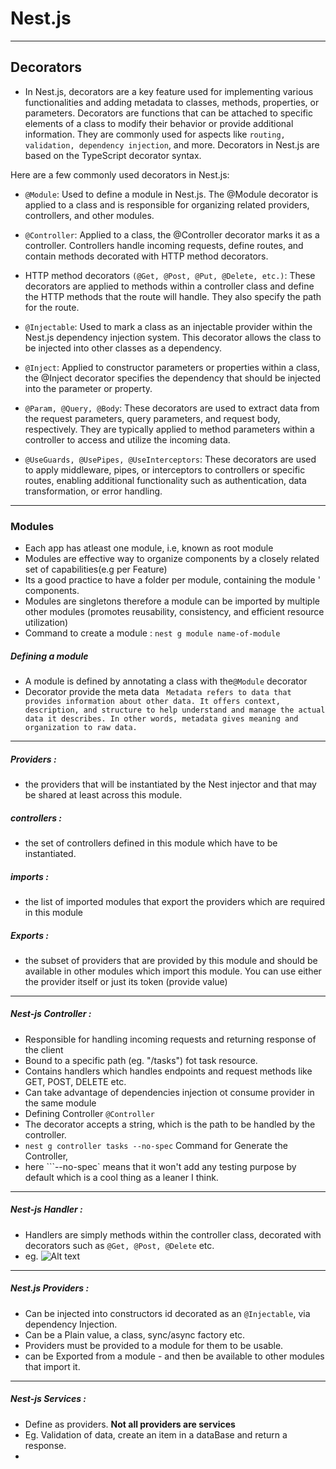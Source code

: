 # Nest.js
----
## Decorators 
- In Nest.js, decorators are a key feature used for implementing various functionalities and 
adding metadata to classes, methods, properties, or parameters. Decorators are functions 
that can be attached to specific elements of a class to modify their behavior or provide additional information. 
They are commonly used for aspects like ```routing, validation, dependency injection```, and more. Decorators in Nest.js are based on the TypeScript decorator syntax.

Here are a few commonly used decorators in Nest.js:

- ```@Module```: Used to define a module in Nest.js. The @Module decorator is applied to a class and is responsible for organizing related providers, controllers, and other modules.

- ```@Controller```: Applied to a class, the @Controller decorator marks it as a controller. Controllers handle incoming requests, define routes, and contain methods decorated with HTTP method decorators.

- HTTP method decorators ```(@Get, @Post, @Put, @Delete, etc.)```: These decorators are applied to methods within a controller class and define the HTTP methods that the route will handle. They also specify the path for the route.

- ```@Injectable```: Used to mark a class as an injectable provider within the Nest.js dependency injection system. This decorator allows the class to be injected into other classes as a dependency.

- ```@Inject```: Applied to constructor parameters or properties within a class, the @Inject decorator specifies the dependency that should be injected into the parameter or property.

- ```@Param, @Query, @Body```: These decorators are used to extract data from the request parameters, query parameters, and request body, respectively. They are typically applied to method parameters within a controller to access and utilize the incoming data.

- ```@UseGuards, @UsePipes, @UseInterceptors```: These decorators are used to apply middleware, pipes, or interceptors to controllers or specific routes, enabling additional functionality such as authentication, data transformation, or error handling.

----
### Modules
- Each app has atleast one module, i.e, known as root module
- Modules are effective way to organize   components by a closely related set of capabilities(e.g per Feature)
- Its a good practice to have a folder  per module, containing the module ' components.
- Modules are singletons therefore a  module can be  imported by multiple other modules (promotes reusability, consistency, and efficient resource utilization)
- Command to create a module : ```nest g module name-of-module```
##### Defining a module 
- A module is defined by annotating a class  with the```@Module``` decorator
- Decorator provide the meta data
``` Metadata refers to data that provides information about other data. It offers context, description, and structure to help understand and manage the actual data it describes. In other words, metadata gives meaning and organization to raw data.```
----
##### Providers : 
- the providers that will be instantiated by the Nest injector and that may be shared at least across this module.
##### controllers :
- the set of controllers defined in this module which have to be instantiated.
##### imports :
- the list of imported modules that export the providers which are required in this module
##### Exports : 
- the subset of providers that are provided by this module and should be available in other modules which import this module. You can use either the provider itself or just its token (provide value)
---- 
##### Nest-js Controller :
 -  Responsible for  handling incoming requests and returning  response of the client 
 - Bound to a specific path (eg. "/tasks") fot task resource. 
 - Contains handlers which handles endpoints and request methods like GET, POST, DELETE etc. 
 - Can take advantage of dependencies injection ot consume provider in the same module 
 - Defining Controller  ```@Controller ```
 - The decorator accepts a string, which is the path to be handled  by the controller.
 - ``` nest g controller tasks --no-spec ``` Command for Generate the Controller,
- here ```--no-spec` means that it won't add any testing purpose by default which is a cool thing as a leaner I think. 

---- 
 ##### Nest-js Handler :
 - Handlers are simply methods within the controller class, decorated with decorators such as ```@Get, @Post, @Delete``` etc.
 - eg.
 ![Alt text](./srcForReadme//image.png)
-----
##### Nest.js Providers : 
- Can be injected into constructors id decorated  as  an ```@Injectable```, via  dependency Injection.
- Can be a Plain value, a class,  sync/async  factory etc. 
- Providers must be  provided to a module  for them to be usable.
- can be Exported from a module -  and then be available to other modules  that import it. 
-----
##### Nest-js Services :
- Define as providers. __Not all providers are services__
- Eg. Validation of data, create an item in a dataBase and return a response.
- 

